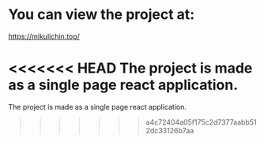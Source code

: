 # You can view the project at:

https://mikulichin.top/

<<<<<<< HEAD
The project is made as a single page react application.
=======
The project is made as a single page react application.
>>>>>>> a4c72404a05f175c2d7377aabb512dc33126b7aa
